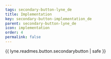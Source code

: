 ```yaml
---
tags: secondary-button-lyne_de
title: Implementation
key: secondary-button-implementation_de
parent: secondary-button-lyne_de
icon: implementation
order: 4
permalink: false  
---
```

{{ lyne.readmes.button.secondarybutton | safe }}


